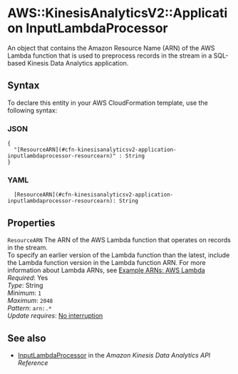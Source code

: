 # AWS::KinesisAnalyticsV2::Application InputLambdaProcessor<a name="aws-properties-kinesisanalyticsv2-application-inputlambdaprocessor"></a>

An object that contains the Amazon Resource Name \(ARN\) of the AWS Lambda function that is used to preprocess records in the stream in a SQL\-based Kinesis Data Analytics application\. 

## Syntax<a name="aws-properties-kinesisanalyticsv2-application-inputlambdaprocessor-syntax"></a>

To declare this entity in your AWS CloudFormation template, use the following syntax:

### JSON<a name="aws-properties-kinesisanalyticsv2-application-inputlambdaprocessor-syntax.json"></a>

```
{
  "[ResourceARN](#cfn-kinesisanalyticsv2-application-inputlambdaprocessor-resourcearn)" : String
}
```

### YAML<a name="aws-properties-kinesisanalyticsv2-application-inputlambdaprocessor-syntax.yaml"></a>

```
  [ResourceARN](#cfn-kinesisanalyticsv2-application-inputlambdaprocessor-resourcearn): String
```

## Properties<a name="aws-properties-kinesisanalyticsv2-application-inputlambdaprocessor-properties"></a>

`ResourceARN`  <a name="cfn-kinesisanalyticsv2-application-inputlambdaprocessor-resourcearn"></a>
The ARN of the AWS Lambda function that operates on records in the stream\.  
To specify an earlier version of the Lambda function than the latest, include the Lambda function version in the Lambda function ARN\. For more information about Lambda ARNs, see [Example ARNs: AWS Lambda](https://docs.aws.amazon.com/general/latest/gr/aws-arns-and-namespaces.html#arn-syntax-lambda) 
*Required*: Yes  
*Type*: String  
*Minimum*: `1`  
*Maximum*: `2048`  
*Pattern*: `arn:.*`  
*Update requires*: [No interruption](https://docs.aws.amazon.com/AWSCloudFormation/latest/UserGuide/using-cfn-updating-stacks-update-behaviors.html#update-no-interrupt)

## See also<a name="aws-properties-kinesisanalyticsv2-application-inputlambdaprocessor--seealso"></a>
+  [InputLambdaProcessor](https://docs.aws.amazon.com/kinesisanalytics/latest/apiv2/API_InputLambdaProcessor.html) in the *Amazon Kinesis Data Analytics API Reference* 

